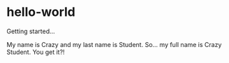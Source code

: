 # hello-world
Getting started...

My name is Crazy and my last name is Student. So... my full name is Crazy Student. You get it?!
